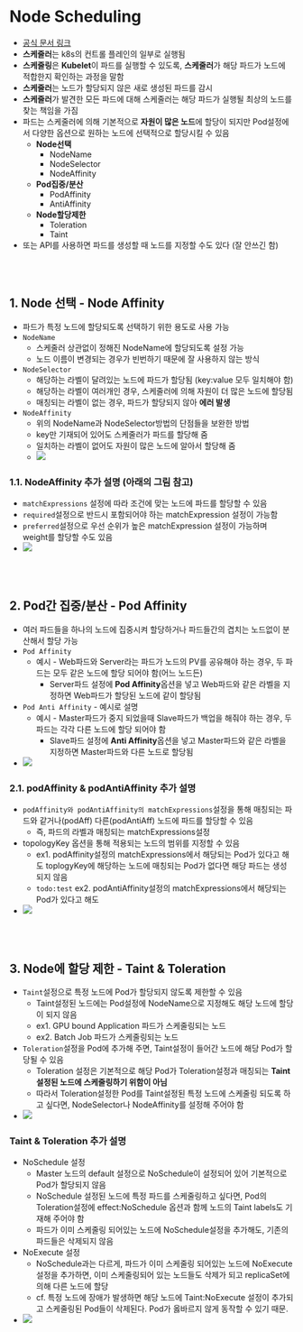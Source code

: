 # Node Scheduling
* [공식 문서 링크](https://kubernetes.io/ko/docs/concepts/scheduling-eviction/kube-scheduler/)
* **스케줄러**는 k8s의 컨트롤 플레인의 일부로 실행됨
* **스케줄링**은 **Kubelet**이 파드를 실행할 수 있도록, **스케줄러**가 해당 파드가 노드에 적합한지 확인하는 과정을 말함
* **스케줄러**는 노드가 할당되지 않은 새로 생성된 파드를 감시
* **스케줄러**가 발견한 모든 파드에 대해 스케줄러는 해당 파드가 실행될 최상의 노드를 찾는 책임을 가짐
* 파드는 스케줄러에 의해 기본적으로 **자원이 많은 노드**에 할당이 되지만 Pod설정에서 다양한 옵션으로 원하는 노드에 선택적으로 할당시킬 수 있음
  * **Node선택**
    * NodeName
    * NodeSelector
    * NodeAffinity
  * **Pod집중/분산**
    * PodAffinity
    * AntiAffinity
  * **Node할당제한**
    * Toleration
    * Taint
* 또는 API를 사용하면 파드를 생성할 때 노드를 지정할 수도 있다 (잘 안쓰긴 함)

<br><br>

## 1. Node 선택 - Node Affinity
* 파드가 특정 노드에 할당되도록 선택하기 위한 용도로 사용 가능
* `NodeName`
  * 스케줄러 상관없이 정해진 NodeName에 할당되도록 설정 가능
  * 노드 이름이 변경되는 경우가 빈번하기 때문에 잘 사용하지 않는 방식
* `NodeSelector`
  * 해당하는 라벨이 달려있는 노드에 파드가 할당됨 (key:value 모두 일치해야 함)
  * 해당하는 라벨이 여러개인 경우, 스케줄러에 의해 자원이 더 많은 노드에 할당됨
  * 매칭되는 라벨이 없는 경우, 파드가 할당되지 않아 **에러 발생**
* `NodeAffinity`
  * 위의 NodeName과 NodeSelector방법의 단점들을 보완한 방법
  * key만 기재되어 있어도 스케줄러가 파드를 할당해 줌
  * 일치하는 라벨이 없어도 자원이 많은 노드에 알아서 할당해 줌
  * ![](2024-12-08-23-39-50.png)

### 1.1. NodeAffinity 추가 설명 (아래의 그림 참고)
* `matchExpressions` 설정에 따라 조건에 맞는 노드에 파드를 할당할 수 있음
* `required`설정으로 반드시 포함되어야 하는 matchExpression 설정이 가능함
* `preferred`설정으로 우선 순위가 높은 matchExpression 설정이 가능하며 weight를 할당할 수도 있음
* ![](2024-12-23-17-20-00.png)

<br><br>

## 2. Pod간 집중/분산 - Pod Affinity
* 여러 파드들을 하나의 노드에 집중시켜 할당하거나 파드들간의 겹치는 노드없이 분산해서 할당 가능
* `Pod Affinity`
  * 예시 - Web파드와 Server라는 파드가 노드의 PV를 공유해야 하는 경우, 두 파드는 모두 같은 노드에 할당 되어야 함(어느 노드든)
    * Server파드 설정에 **Pod Affinity**옵션을 넣고 Web파드와 같은 라벨을 지정하면 Web파드가 할당된 노드에 같이 할당됨
* `Pod Anti Affinity` - 예시로 설명
  * 예시 - Master파드가 중지 되었을때 Slave파드가 백업을 해줘야 하는 경우, 두 파드는 각각 다른 노드에 할당 되어야 함
    * Slave파드 설정에 **Anti Affinity**옵션을 넣고 Master파드와 같은 라벨을 지정하면 Master파드와 다른 노드로 할당됨
* ![](2024-12-08-23-53-27.png)

### 2.1. podAffinity & podAntiAffinity 추가 설명
* `podAffinity와 podAntiAffinity의 matchExpressions`설정을 통해 매칭되는 파드와 같거나(podAff) 다른(podAntiAff) 노드에 파드를 할당할 수 있음
  * 즉, 파드의 라벨과 매칭되는 matchExpressions설정
* topologyKey 옵션을 통해 적용되는 노드의 범위를 지정할 수 있음
  * ex1. podAffinity설정의 matchExpressions에서 해당되는 Pod가 있다고 해도 toplogyKey에 해당하는 노드에 매칭되는 Pod가 없다면 해당 파드는 생성되지 않음
  * `todo:test` ex2. podAntiAffinity설정의 matchExpressions에서 해당되는 Pod가 있다고 해도
* ![](2024-12-23-23-10-55.png)

<br><br>

## 3. Node에 할당 제한 - Taint & Toleration
* `Taint`설정으로 특정 노드에 Pod가 할당되지 않도록 제한할 수 있음
  * Taint설정된 노드에는 Pod설정에 NodeName으로 지정해도 해당 노드에 할당이 되지 않음
  * ex1. GPU bound Application 파드가 스케줄링되는 노드
  * ex2. Batch Job 파드가 스케줄링되는 노드
* `Toleration`설정을 Pod에 추가해 주면, Taint설정이 들어간 노드에 해당 Pod가 할당될 수 있음
  * Toleration 설정은 기본적으로 해당 Pod가 Toleration설정과 매칭되는 **Taint설정된 노드에 스케줄링하기 위함이 아님**
  * 따라서 Toleration설정한 Pod를 Taint설정된 특정 노드에 스케줄링 되도록 하고 싶다면, NodeSelector나 NodeAffinity를 설정해 주어야 함
* ![](2024-12-09-00-05-02.png)

### Taint & Toleration 추가 설명
* NoSchedule 설정
  * Master 노드의 default 설정으로 NoSchedule이 설정되어 있어 기본적으로 Pod가 할당되지 않음
  * NoSchedule 설정된 노드에 특정 파드를 스케줄링하고 싶다면, Pod의 Toleration설정에 effect:NoSchedule 옵션과 함께 노드의 Taint labels도 기재해 주어야 함
  * 파드가 이미 스케줄링 되어있는 노드에 NoSchedule설정을 추가해도, 기존의 파드들은 삭제되지 않음
* NoExecute 설정
  * NoSchedule과는 다르게, 파드가 이미 스케줄링 되어있는 노드에 NoExecute설정을 추가하면, 이미 스케줄링되어 있는 노드들도 삭제가 되고 replicaSet에 의해 다른 노드에 할당
  * cf. 특정 노드에 장애가 발생하면 해당 노드에 Taint:NoExecute 설정이 추가되고 스케줄링된 Pod들이 삭제된다. Pod가 옳바르지 않게 동작할 수 있기 때문.
* ![](2024-12-23-23-17-26.png)